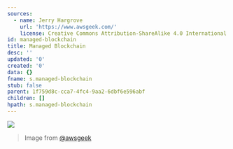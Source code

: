 ```yaml
---
sources:
  - name: Jerry Hargrove
    url: 'https://www.awsgeek.com/'
    license: Creative Commons Attribution-ShareAlike 4.0 International License
id: managed-blockchain
title: Managed Blockchain
desc: ''
updated: '0'
created: '0'
data: {}
fname: s.managed-blockchain
stub: false
parent: 1f759d8c-cca7-4fc4-9aa2-6dbf6e596abf
children: []
hpath: s.managed-blockchain
---
```

![](/assets/images/Amazon-Managed-Blockchain_en.jpg)

> Image from [@awsgeek](https://www.awsgeek.com/Amazon-Managed-Blockchain/)
